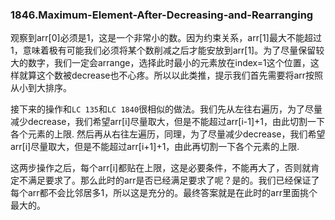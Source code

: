 ### 1846.Maximum-Element-After-Decreasing-and-Rearranging

观察到arr[0]必须是1，这是一个非常小的数。因为约束关系，arr[1]最大不能超过1，意味着极有可能我们必须将某个数削减之后才能安放到arr[1]。为了尽量保留较大的数字，我们一定会arrange，选择此时最小的元素放在index=1这个位置，这样就算这个数被decrease也不心疼。所以以此类推，提示我们首先需要将arr按照从小到大排序。

接下来的操作和```LC 135```和```LC 1840```很相似的做法。我们先从左往右遍历，为了尽量减少decrease，我们希望arr[i]尽量取大，但是不能超过arr[i-1]+1，由此切割一下各个元素的上限. 然后再从右往左遍历，同理，为了尽量减少decrease，我们希望arr[i]尽量取大，但是不能超过arr[i+1]+1，由此再切割一下各个元素的上限. 

这两步操作之后，每个arr[i]都贴在上限，这是必要条件，不能再大了，否则就肯定不满足要求了。那么此时的arr是否已经满足要求了呢？是的。我们已经保证了每个arr都不会比邻居多1，所以这是充分的。最终答案就是在此时的arr里面挑个最大的。
